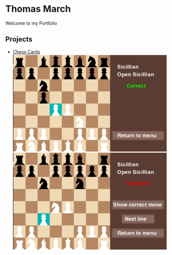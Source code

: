 # Thomas March

Welcome to my Portfolio

## Projects

* [Chess Cards](https://tmarch890.github.io/Chess-Cards)
![](assets/image1.png)
![](assets/image2.png)
